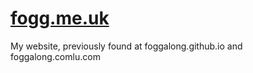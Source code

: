 [fogg.me.uk](fogg.me.uk)
===================

My website, previously found at foggalong.github.io and foggalong.comlu.com
